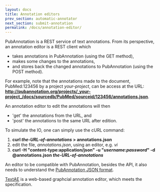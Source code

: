 ```yaml
---
layout: docs
title: Annotation editors
prev_section: automatic-annotator
next_section: submit-annotation
permalink: /docs/annotation-editor/
---
```


PubAnnotation is a REST service of text annotations.
From its perspective, an annotation editor is a REST client which

* takes annotations in PubAnnotation (using the GET method),
* makes some changes to the annotations,
* and stores back the changed annotations to PubAnnotation (using the POST method).

For example, note that the annotations made to the document, PubMed:123456 by a project _your-project_,
can be access at the URL:
__http://pubannotation.org/projects/_your-project_/docs/sourcedb/PubMed/sourceid/123456/annotations.json__.

An annotation editor to edit the annotations will then

* 'get' the annotations from the URL, and
* 'post' the annotations to the same URL after edition.

To simulate the IO, one can simply use the cURL command:

1. __curl _the-URL-of-annotations_ > annotations.json__
2. edit the file, _annotations.json_, using an editor, e.g. _vi_
3. __curl -H "content-type:application/json" -u "_username_:_password_" -d @annotations.json _the-URL-of-annotations___

An editor to be compatible with PubAnnotation, besides the API,
it also needs to understand the [PubAnnotation JSON format]({{site.baseurl}}/docs/format/).

[TextAE](http://textae.pubannotation.org) is a web-based graphcial annotation editor,
which meets the specification.

